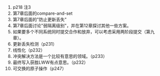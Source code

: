 1. p218 注3
2. 第7章后面的compare-and-set
3. 第7章后面的"防止更新丢失"
4. 第7章后面讨论"弱隔离级别"，并在第12章探讨其他一些方案。
5. 如果要多个不同系统同时提交合作和放弃，可以考虑采用两阶段提交（第九章）。
6. 更新丢失检测（p231）
7. 线性化（p232）
8. 冲突解决方法是一个比较有意思的领域。（p233）
9. 最终写入获胜LWW有点意思。（p232）
10. 可交换的原子操作（p247）

